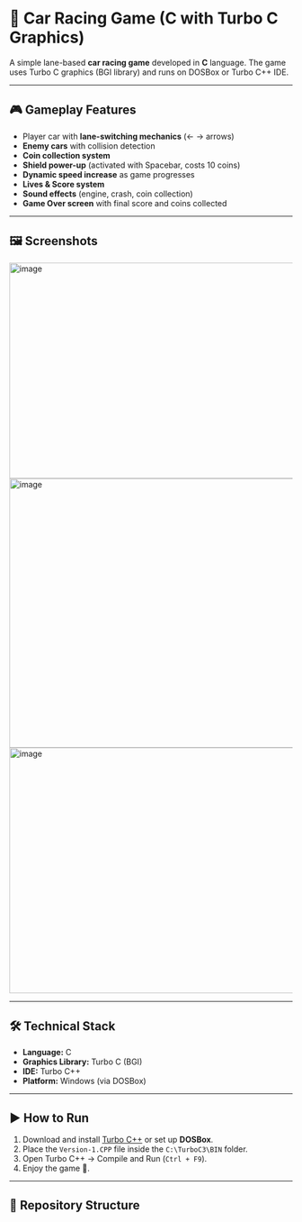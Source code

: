 # 🚗 Car Racing Game (C with Turbo C Graphics)

A simple lane-based **car racing game** developed in **C** language.
The game uses Turbo C graphics (BGI library) and runs on DOSBox or Turbo C++ IDE.

---

## 🎮 Gameplay Features
- Player car with **lane-switching mechanics** (← → arrows)
- **Enemy cars** with collision detection
- **Coin collection system**
- **Shield power-up** (activated with Spacebar, costs 10 coins)
- **Dynamic speed increase** as game progresses
- **Lives & Score system**
- **Sound effects** (engine, crash, coin collection)
- **Game Over screen** with final score and coins collected

---

## 🖼️ Screenshots
<img width="513" height="383" alt="image" src="https://github.com/user-attachments/assets/fd280ad1-7dd0-49d2-8d43-321ce0e35dc1" />

<img width="635" height="478" alt="image" src="https://github.com/user-attachments/assets/6aaaa4d4-ffe2-42d5-9fc0-2de2e5d4d3b5" />

<img width="572" height="436" alt="image" src="https://github.com/user-attachments/assets/e6c81608-c87c-4d1c-8fd5-8a583ea6eb3a" />


---

## 🛠️ Technical Stack
- **Language:** C  
- **Graphics Library:** Turbo C (BGI)  
- **IDE:** Turbo C++  
- **Platform:** Windows (via DOSBox)  

---

## ▶️ How to Run
1. Download and install [Turbo C++](https://archive.org/details/turbo-c-3.2) or set up **DOSBox**.  
2. Place the `Version-1.CPP` file inside the `C:\TurboC3\BIN` folder.  
3. Open Turbo C++ → Compile and Run (`Ctrl + F9`).  
4. Enjoy the game 🚀.  

---

## 📂 Repository Structure
